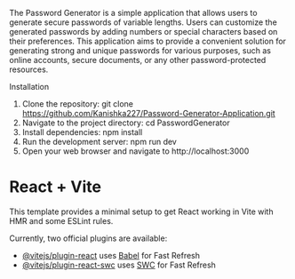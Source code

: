 The Password Generator is a simple application that allows users to generate secure passwords of variable lengths. Users can customize the generated passwords by adding numbers or special characters based on their preferences. This application aims to provide a convenient solution for generating strong and unique passwords for various purposes, such as online accounts, secure documents, or any other password-protected resources.

Installation
1. Clone the repository: git clone https://github.com/Kanishka227/Password-Generator-Application.git  
2. Navigate to the project directory: cd PasswordGenerator   
3. Install dependencies: npm install  
4. Run the development server: npm run dev  
5. Open your web browser and navigate to http://localhost:3000  

# React + Vite

This template provides a minimal setup to get React working in Vite with HMR and some ESLint rules.

Currently, two official plugins are available:

- [@vitejs/plugin-react](https://github.com/vitejs/vite-plugin-react/blob/main/packages/plugin-react/README.md) uses [Babel](https://babeljs.io/) for Fast Refresh
- [@vitejs/plugin-react-swc](https://github.com/vitejs/vite-plugin-react-swc) uses [SWC](https://swc.rs/) for Fast Refresh
